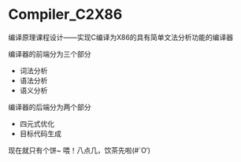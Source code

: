 # Compiler_C2X86

编译原理课程设计——实现C编译为X86的具有简单文法分析功能的编译器

编译器的前端分为三个部分

* 词法分析
* 语法分析
* 语义分析

编译器的后端分为两个部分

* 四元式优化
* 目标代码生成

现在就只有个饼~
喂！八点几，饮茶先啦(#`O′)
